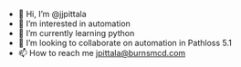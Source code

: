 - 👋 Hi, I’m @jjpittala
- 👀 I’m interested in automation
- 🌱 I’m currently learning python
- 💞️ I’m looking to collaborate on automation in Pathloss 5.1
- 📫 How to reach me jpittala@burnsmcd.com

<!---
jjpittala/jjpittala is a ✨ special ✨ repository because its `README.md` (this file) appears on your GitHub profile.
You can click the Preview link to take a look at your changes.
--->
